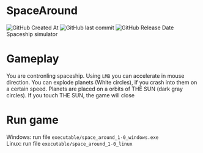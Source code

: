 # SpaceAround
![GitHub Created At](https://img.shields.io/github/created-at/K0RSY/SpaceAround) ![GitHub last commit](https://img.shields.io/github/last-commit/K0RSY/SpaceAround) ![GitHub Release Date](https://img.shields.io/github/release-date/K0RSY/SpaceAround)
Spaceship simulator

# Gameplay
You are contronling spaceship. Using `LMB` you can accelerate in mouse direction. You can explode planets (White circles), if you crash into them on a certain speed. Planets are placed on a orbits of THE SUN (dark gray circles). If you touch THE SUN, the game will close

# Run game
Windows: run file `executable/space_around_1-0_windows.exe` \
Linux: run file `executable/space_around_1-0_linux`
